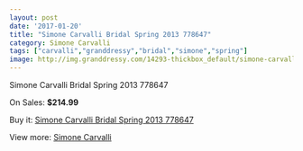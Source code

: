 ```yaml
---
layout: post
date: '2017-01-20'
title: "Simone Carvalli Bridal Spring 2013 778647"
category: Simone Carvalli
tags: ["carvalli","granddressy","bridal","simone","spring"]
image: http://img.granddressy.com/14293-thickbox_default/simone-carvalli-bridal-spring-2013-778647.jpg
---
```

Simone Carvalli Bridal Spring 2013 778647

On Sales: **$214.99**
<a href="https://www.granddressy.com/en/simone-carvalli/13346-simone-carvalli-bridal-spring-2013-778647.html"><amp-img layout="responsive" width="600" height="600" src="//img.granddressy.com/14293-thickbox_default/simone-carvalli-bridal-spring-2013-778647.jpg" alt="Simone Carvalli Bridal Spring 2013 778647 0" /></a>

Buy it: [Simone Carvalli Bridal Spring 2013 778647](https://www.granddressy.com/en/simone-carvalli/13346-simone-carvalli-bridal-spring-2013-778647.html "Simone Carvalli Bridal Spring 2013 778647")

View more: [Simone Carvalli](https://www.granddressy.com/en/182-simone-carvalli "Simone Carvalli")